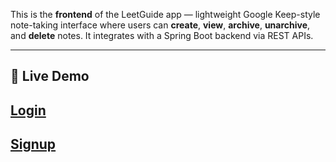 This is the **frontend** of the LeetGuide app — lightweight Google Keep-style note-taking interface where users can **create**, **view**, **archive**, **unarchive**, and **delete** notes. It integrates with a Spring Boot backend via REST APIs.

---

## 🔗 Live Demo
[Login](https://utej8553.github.io/GoogleKeepClone_Frontend/login/login.html)
---
[Signup](https://utej8553.github.io/GoogleKeepClone_Frontend/signup/signup.html)
---
